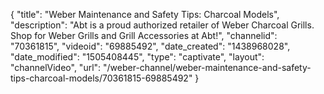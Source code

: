 {
    "title": "Weber Maintenance and Safety Tips: Charcoal Models",
    "description": "Abt is a proud authorized retailer of Weber Charcoal Grills. Shop for Weber Grills and Grill Accessories at Abt!",
    "channelid": "70361815",
    "videoid": "69885492",
    "date_created": "1438968028",
    "date_modified": "1505408445",
    "type": "captivate",
    "layout": "channelVideo",
    "url": "\/weber-channel\/weber-maintenance-and-safety-tips-charcoal-models\/70361815-69885492"
}